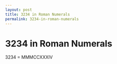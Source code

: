 ```yaml
---
layout: post
title: 3234 in Roman Numerals
permalink: 3234-in-roman-numerals
---
```


# 3234 in Roman Numerals

3234 = MMMCCXXXIV
